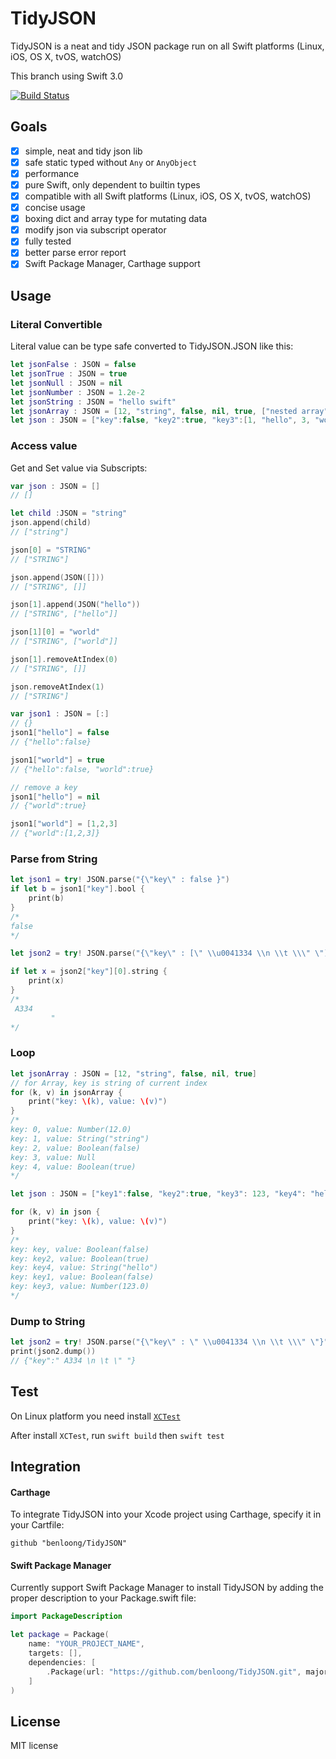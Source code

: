 # TidyJSON

TidyJSON is a neat and tidy JSON package run on all Swift platforms (Linux, iOS, OS X, tvOS, watchOS)

This branch using Swift 3.0

[![Build Status](https://travis-ci.org/benloong/TidyJSON.svg?branch=develop)](https://travis-ci.org/benloong/TidyJSON)

## Goals 
- [x] simple, neat and tidy json lib
- [x] safe static typed without `Any` or `AnyObject`
- [x] performance
- [x] pure Swift, only dependent to builtin types
- [x] compatible with all Swift platforms (Linux, iOS, OS X, tvOS, watchOS)
- [x] concise usage
- [x] boxing dict and array type for mutating data
- [x] modify json via subscript operator
- [x] fully tested
- [x] better parse error report
- [x] Swift Package Manager, Carthage support

## Usage 

### Literal Convertible

Literal value can be type safe converted to TidyJSON.JSON like this:

```swift
let jsonFalse : JSON = false
let jsonTrue : JSON = true
let jsonNull : JSON = nil
let jsonNumber : JSON = 1.2e-2
let jsonString : JSON = "hello swift"
let jsonArray : JSON = [12, "string", false, nil, true, ["nested array", 12, 1.2], ["nested dict": nil]]
let json : JSON = ["key":false, "key2":true, "key3":[1, "hello", 3, "world", ["key4":nil, "key5":12.03, "key6":12E-2, "key7": -12e-2]]]
```

### Access value

Get and Set value via Subscripts:

```swift 
var json : JSON = []
// []

let child :JSON = "string"
json.append(child)
// ["string"]

json[0] = "STRING"
// ["STRING"]

json.append(JSON([]))
// ["STRING", []]

json[1].append(JSON("hello"))
// ["STRING", ["hello"]]

json[1][0] = "world" 
// ["STRING", ["world"]]

json[1].removeAtIndex(0)  
// ["STRING", []]

json.removeAtIndex(1)
// ["STRING"]

var json1 : JSON = [:]
// {}
json1["hello"] = false 
// {"hello":false}

json1["world"] = true
// {"hello":false, "world":true}

// remove a key
json1["hello"] = nil
// {"world":true}

json1["world"] = [1,2,3]
// {"world":[1,2,3]}
```

### Parse from String
```swift
let json1 = try! JSON.parse("{\"key\" : false }")
if let b = json1["key"].bool {
    print(b)
}
/*
false
*/

let json2 = try! JSON.parse("{\"key\" : [\" \\u0041334 \\n \\t \\\" \"]}")

if let x = json2["key"][0].string {
    print(x)
}
/*
 A334 
         " 
*/

```

### Loop

```swift
let jsonArray : JSON = [12, "string", false, nil, true]
// for Array, key is string of current index
for (k, v) in jsonArray {
    print("key: \(k), value: \(v)")
}
/* 
key: 0, value: Number(12.0)
key: 1, value: String("string")
key: 2, value: Boolean(false)
key: 3, value: Null
key: 4, value: Boolean(true)
*/

let json : JSON = ["key1":false, "key2":true, "key3": 123, "key4": "hello"]

for (k, v) in json {
    print("key: \(k), value: \(v)")
}
/*
key: key, value: Boolean(false)
key: key2, value: Boolean(true)
key: key4, value: String("hello")
key: key1, value: Boolean(false)
key: key3, value: Number(123.0)
*/
```

### Dump to String 
```swift
let json2 = try! JSON.parse("{\"key\" : \" \\u0041334 \\n \\t \\\" \"}")
print(json2.dump())
// {"key":" A334 \n \t \" "}
```

## Test

On Linux platform you need install [`XCTest`](https://github.com/apple/swift-corelibs-xctest)

After install `XCTest`, run `swift build` then `swift test`

## Integration

#### Carthage

To integrate TidyJSON into your Xcode project using Carthage, specify it in your Cartfile:

`github "benloong/TidyJSON"`

#### Swift Package Manager

Currently support Swift Package Manager to install TidyJSON by adding the proper description to your Package.swift file:

```swift 
import PackageDescription

let package = Package(
    name: "YOUR_PROJECT_NAME",
    targets: [],
    dependencies: [
        .Package(url: "https://github.com/benloong/TidyJSON.git", majorVersion: 1)
    ]
)
```

## License
MIT license
